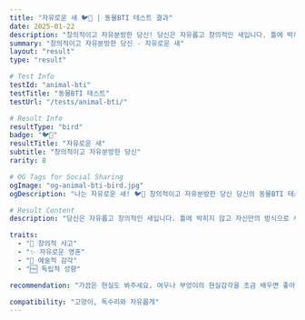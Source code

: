 ```yaml
---
title: "자유로운 새 🐦🎵 | 동물BTI 테스트 결과"
date: 2025-01-22
description: "창의적이고 자유분방한 당신! 당신은 자유롭고 창의적인 새입니다. 틀에 박히지 않고 자신만의 방식으로 세상을 날아다녀요. 예술적 감각과 자유로운 영혼이 매력적입니다...."
summary: "창의적이고 자유분방한 당신 - 자유로운 새"
layout: "result"
type: "result"

# Test Info
testId: "animal-bti"
testTitle: "동물BTI 테스트"
testUrl: "/tests/animal-bti/"

# Result Info
resultType: "bird"
badge: "🐦🎵"
resultTitle: "자유로운 새"
subtitle: "창의적이고 자유분방한 당신"
rarity: 8

# OG Tags for Social Sharing
ogImage: "og-animal-bti-bird.jpg"
ogDescription: "나는 자유로운 새! 🐦🎵 창의적이고 자유분방한 당신 당신의 동물BTI 테스트 결과는?"

# Result Content
description: "당신은 자유롭고 창의적인 새입니다. 틀에 박히지 않고 자신만의 방식으로 세상을 날아다녀요. 예술적 감각과 자유로운 영혼이 매력적입니다."

traits:
  - "🎵 창의적 사고"
  - "✨ 자유로운 영혼"
  - "🎨 예술적 감각"
  - "🆓 독립적 성향"

recommendation: "가끔은 현실도 봐주세요. 여우나 부엉이의 현실감각을 조금 배우면 좋아요."

compatibility: "고양이, 독수리와 자유롭게"
---
```


